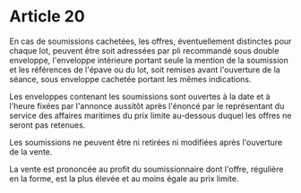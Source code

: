 # Article 20

En cas de soumissions cachetées, les offres, éventuellement distinctes pour chaque lot, peuvent être soit adressées par pli recommandé sous double enveloppe, l'enveloppe intérieure portant seule la mention de la soumission et les références de l'épave ou du lot, soit remises avant l'ouverture de la séance, sous enveloppe cachetée portant les mêmes indications.

Les enveloppes contenant les soumissions sont ouvertes à la date et à l'heure fixées par l'annonce aussitôt après l'énoncé par le représentant du service des affaires maritimes du prix limite au-dessous duquel les offres ne seront pas retenues.

Les soumissions ne peuvent être ni retirées ni modifiées après l'ouverture de la vente.

La vente est prononcée au profit du soumissionnaire dont l'offre, régulière en la forme, est la plus élevée et au moins égale au prix limite.
